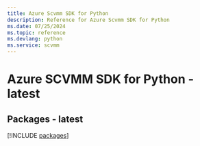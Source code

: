 ```yaml
---
title: Azure Scvmm SDK for Python
description: Reference for Azure Scvmm SDK for Python
ms.date: 07/25/2024
ms.topic: reference
ms.devlang: python
ms.service: scvmm
---
```

# Azure SCVMM SDK for Python - latest
## Packages - latest
[!INCLUDE [packages](scvmm-index.md)]